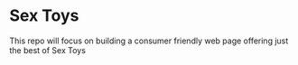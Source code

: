 # Sex Toys
This repo will focus on building a consumer friendly web page offering just the best of Sex Toys
